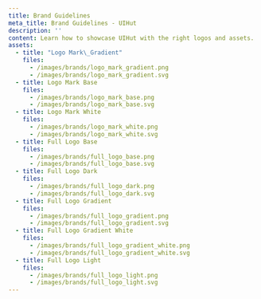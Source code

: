 ```yaml
---
title: Brand Guidelines
meta_title: Brand Guidelines - UIHut
description: ''
content: Learn how to showcase UIHut with the right logos and assets.
assets:
  - title: "Logo Mark\_Gradient"
    files:
      - /images/brands/logo_mark_gradient.png
      - /images/brands/logo_mark_gradient.svg
  - title: Logo Mark Base
    files:
      - /images/brands/logo_mark_base.png
      - /images/brands/logo_mark_base.svg
  - title: Logo Mark White
    files:
      - /images/brands/logo_mark_white.png
      - /images/brands/logo_mark_white.svg
  - title: Full Logo Base
    files:
      - /images/brands/full_logo_base.png
      - /images/brands/full_logo_base.svg
  - title: Full Logo Dark
    files:
      - /images/brands/full_logo_dark.png
      - /images/brands/full_logo_dark.svg
  - title: Full Logo Gradient
    files:
      - /images/brands/full_logo_gradient.png
      - /images/brands/full_logo_gradient.svg
  - title: Full Logo Gradient White
    files:
      - /images/brands/full_logo_gradient_white.png
      - /images/brands/full_logo_gradient_white.svg
  - title: Full Logo Light
    files:
      - /images/brands/full_logo_light.png
      - /images/brands/full_logo_light.svg
---
```


